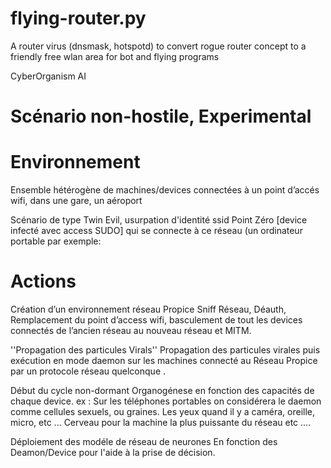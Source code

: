# flying-router.py
A router virus (dnsmask, hotspotd) to convert rogue router concept to a friendly free wlan area for bot and flying programs

CyberOrganism AI


# Scénario  non-hostile, Experimental

# Environnement 

Ensemble hétérogène de machines/devices connectées à un point d’accés wifi, dans une gare, un aéroport

Scénario de type Twin  Evil, usurpation d'identité ssid
Point Zéro [device infecté avec access SUDO] qui se connecte à ce réseau (un ordinateur portable par exemple: 


# Actions 

Création d’un environnement réseau Propice
Sniff Réseau, Déauth, Remplacement du point d’access wifi, basculement de tout les devices connectés de l’ancien réseau au nouveau réseau et MITM.

''Propagation des particules Virals'' 
Propagation des particules virales puis exécution en mode daemon sur les machines connecté au Réseau Propice par un protocole réseau quelconque .

Début du cycle non-dormant 
Organogénese en fonction des capacités de chaque device.
ex : Sur les téléphones portables on considérera le daemon comme cellules sexuels, ou graines.
Les yeux quand il y a caméra, oreille, micro, etc ...
Cerveau pour la machine la plus puissante du réseau etc ....

Déploiement des modéle de réseau de neurones En fonction des  Deamon/Device pour l'aide à la prise de décision.
